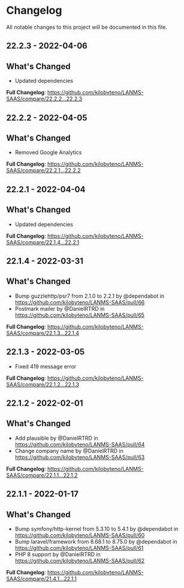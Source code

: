 # Changelog

All notable changes to this project will be documented in this file.

## 22.2.3 - 2022-04-06

## What's Changed

- Updated dependencies

**Full Changelog**: https://github.com/kilobyteno/LANMS-SAAS/compare/22.2.2...22.2.3

## 22.2.2 - 2022-04-05

## What's Changed

- Removed Google Analytics

**Full Changelog**: https://github.com/kilobyteno/LANMS-SAAS/compare/22.2.1...22.2.2

## 22.2.1 - 2022-04-04

## What's Changed

- Updated dependencies

**Full Changelog**: https://github.com/kilobyteno/LANMS-SAAS/compare/22.1.4...22.2.1

## 22.1.4 - 2022-03-31

## What's Changed

- Bump guzzlehttp/psr7 from 2.1.0 to 2.2.1 by @dependabot in https://github.com/kilobyteno/LANMS-SAAS/pull/66
- Postmark mailer by @DanielRTRD in https://github.com/kilobyteno/LANMS-SAAS/pull/65

**Full Changelog**: https://github.com/kilobyteno/LANMS-SAAS/compare/22.1.3...22.1.4

## 22.1.3 - 2022-03-05

- Fixed 419 message error

**Full Changelog**: https://github.com/kilobyteno/LANMS-SAAS/compare/22.1.2...22.1.3

## 22.1.2 - 2022-02-01

## What's Changed

- Add plausible by @DanielRTRD in https://github.com/kilobyteno/LANMS-SAAS/pull/64
- Change company name by @DanielRTRD in https://github.com/kilobyteno/LANMS-SAAS/pull/63

**Full Changelog**: https://github.com/kilobyteno/LANMS-SAAS/compare/22.1.1...22.1.2

## 22.1.1 - 2022-01-17

## What's Changed

- Bump symfony/http-kernel from 5.3.10 to 5.4.1 by @dependabot in https://github.com/kilobyteno/LANMS-SAAS/pull/60
- Bump laravel/framework from 8.68.1 to 8.75.0 by @dependabot in https://github.com/kilobyteno/LANMS-SAAS/pull/61
- PHP 8 support by @DanielRTRD in https://github.com/kilobyteno/LANMS-SAAS/pull/62

**Full Changelog**: https://github.com/kilobyteno/LANMS-SAAS/compare/21.4.1...22.1.1
